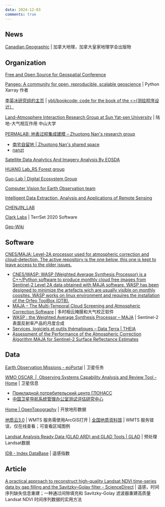 ```yaml
---
data: 2024-12-03
comments: true
---
```


## News

[Canadian Geographic](https://canadiangeographic.ca/) | 加拿大地理，加拿大皇家地理学会出版物

## Organization

[Free and Open Source for Geospatial Conference](https://foss4g.org/)

[Pangeo: A community for open, reproducible, scalable geoscience](https://www.pangeo.io/) | Python Xarray 作者

[李英冰研究组的主页](https://geo365.net/) | [ybli/bookcode: code for the book of the <<programming test for surveying and mapping>>(测绘程序设计）](https://github.com/ybli/bookcode)

[Land-Atmosphere Interaction Research Group at Sun Yat-sen University](http://globalchange.bnu.edu.cn/home) | 陆地-大气相互作用 中山大学

[PERMALAB: 地表过程集成建模 – Zhuotong Nan's research group](https://permalab.science/)

- [南宅自留地 | Zhuotong Nan's shared space](https://nanzt.info/)
- [nanzt](https://github.com/nanzt)

[Satellite Data Analytics And Imagery Analysis By EOSDA](https://eos.com/)

[HUANG Lab_RS Forest group](http://www.3dforest.cn/)

[Guo-Lab | Digital Ecosystem Group](https://www.3decology.org/)

[Computer Vision for Earth Observation team](https://www.whu-cveo.com/)

[Intelligent Data Extraction, Analysis and Applications of Remote Sensing](http://rsidea.whu.edu.cn/index.html)

[CHENJIN_LAB](http://www.chen-lab.club/)

[Clark Labs](https://clarklabs.org/) | TerrSet 2020 Software

[Geo-Wiki](https://www.geo-wiki.org/)

## Software

[CNES/MAJA: Level-2A processor used for atmospheric correction and cloud-detection. The active repository is the one below, this one is kept to leave access to the older issues.](https://github.com/CNES/MAJA)

- [CNES/WASP: WASP (Weighted Average Synthesis Processor) is a C++/Python software to produce monthly cloud free images from Sentinel-2 Level 2A data obtained with MAJA software. WASP has been designed to minimize the artefacts wich are usually visible on monthly coosites. WASP works on linux environment and requires the installation of the Orfeo ToolBox (OTB).](https://github.com/CNES/WASP)
- [MAJA – The Multi-Temporal Cloud Screening and Atmospheric Correction Software](https://www.cesbio.cnrs.fr/maja/) | 多时相云掩膜和大气校正软件
- [WASP : the Weighted Average Synthesis Processor – MAJA](https://www.cesbio.cnrs.fr/maja/wasp-the-weighted-average-synthesis-processor/) | Sentinel-2 表面反射率产品的月度合成
- [Services, logiciels et outils thématiques – Data Terra | THEIA](https://www.theia-land.fr/outils/)
- [Assessment of the Performance of the Atmospheric Correction Algorithm MAJA for Sentinel-2 Surface Reflectance Estimates](https://www.mdpi.com/2072-4292/15/10/2665)

## Data

[Earth Observation Missions - eoPortal](https://www.eoportal.org/) | 卫星任务

[WMO OSCAR  |  Observing Systems Capability Analysis and Review Tool - Home](https://space.oscar.wmo.int/) | 卫星信息

- [Прикладной потребительский центр ГЛОНАСС](https://glonass-iac.ru/)
- [中国卫星导航系统管理办公室测试评估研究中心](https://csno-tarc.cn/)

[Home | OpenTopography](https://opentopography.org/) | 开放地形数据

[地质云3.0](https://geocloud.cgs.gov.cn/) | WMTS 服务需使用ArcGIS打开 | [全国地质资料馆](https://www.ngac.cn/125cms/c/qggnew/index.htm) | WMTS 服务错误，仅在线查看；可查看区域图例

[Landsat Analysis Ready Data (GLAD ARD) and GLAD Tools | GLAD](https://glad.umd.edu/ard/home) | 预处理Landsat数据

[IDB - Index DataBase](https://www.indexdatabase.de/) | 遥感指数

## Article

[A practical approach to reconstruct high-quality Landsat NDVI time-series data by gap filling and the Savitzky–Golay filter - ScienceDirect](https://www.sciencedirect.com/science/article/abs/pii/S0924271621002215) | 遥感，时间序列缺失信息重建；一种通过间隙填充和 Savitzky-Golay 滤波器重建高质量 Landsat NDVI 时间序列数据的实用方法
